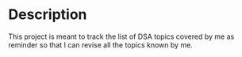 # Description

This project is meant to track the list of DSA topics covered by me as reminder so that I can revise all the topics
known by me.  